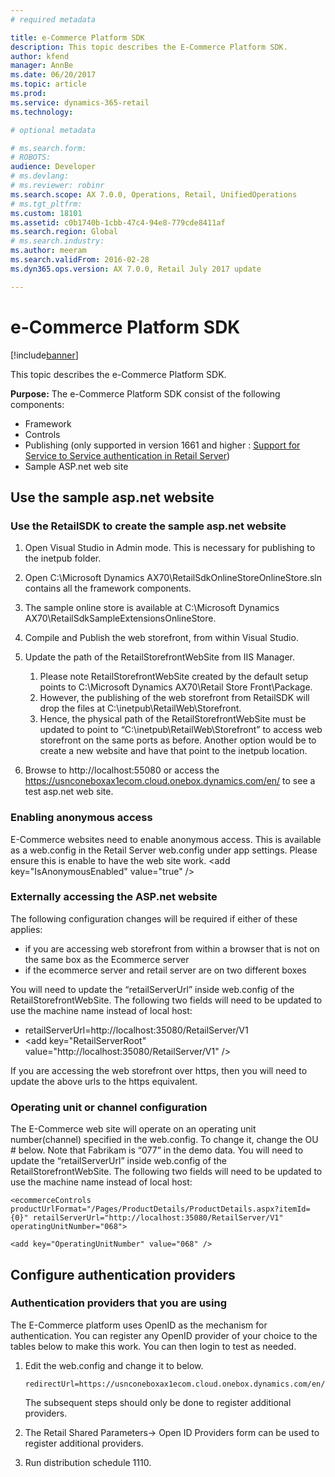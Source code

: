 ```yaml
---
# required metadata

title: e-Commerce Platform SDK
description: This topic describes the E-Commerce Platform SDK.
author: kfend
manager: AnnBe
ms.date: 06/20/2017
ms.topic: article
ms.prod: 
ms.service: dynamics-365-retail
ms.technology: 

# optional metadata

# ms.search.form: 
# ROBOTS: 
audience: Developer
# ms.devlang: 
# ms.reviewer: robinr
ms.search.scope: AX 7.0.0, Operations, Retail, UnifiedOperations
# ms.tgt_pltfrm: 
ms.custom: 18101
ms.assetid: c0b1740b-1cbb-47c4-94e8-779cde8411af
ms.search.region: Global
# ms.search.industry: 
ms.author: meeram
ms.search.validFrom: 2016-02-28
ms.dyn365.ops.version: AX 7.0.0, Retail July 2017 update

---
```


# e-Commerce Platform SDK

[!include[banner](../includes/banner.md)]


This topic describes the e-Commerce Platform SDK.

**Purpose:** The e-Commerce Platform SDK consist of the following components:

-   Framework
-   Controls
-   Publishing (only supported in version 1661 and higher : [Support for Service to Service authentication in Retail Server](https://community.dynamics.com/ax/b/axforretail/archive/2016/09/24/support-for-service-to-service-authentication-in-retail-server))
-   Sample ASP.net web site

## Use the sample asp.net website
### Use the RetailSDK to create the sample asp.net website

1.  Open Visual Studio in Admin mode. This is necessary for publishing to the inetpub folder.
2.  Open C:\\Microsoft Dynamics AX70\\RetailSdkOnlineStoreOnlineStore.sln contains all the framework components.
3.  The sample online store is available at C:\\Microsoft Dynamics AX70\\RetailSdkSampleExtensionsOnlineStore.
4.  Compile and Publish the web storefront, from within Visual Studio.
5.  Update the path of the RetailStorefrontWebSite from IIS Manager.
    1.  Please note RetailStorefrontWebSite created by the default setup points to C:\\Microsoft Dynamics AX70\\Retail Store Front\\Package.
    2.  However, the publishing of the web storefront from RetailSDK will drop the files at C:\\inetpub\\RetailWeb\\Storefront.
    3.  Hence, the physical path of the RetailStorefrontWebSite must be updated to point to “C:\\inetpub\\RetailWeb\\Storefront” to access web storefront on the same ports as before. Another option would be to create a new website and have that point to the inetpub location.

6.  Browse to http://localhost:55080 or access the https://usnconeboxax1ecom.cloud.onebox.dynamics.com/en/ to see a test asp.net web site.

### Enabling anonymous access

E-Commerce websites need to enable anonymous access. This is available as a web.config in the Retail Server web.config under app settings. Please ensure this is enable to have the web site work. &lt;add key="IsAnonymousEnabled" value="true" /&gt;

### Externally accessing the ASP.net website

The following configuration changes will be required if either of these applies:

-   if you are accessing web storefront from within a browser that is not on the same box as the Ecommerce server
-   if the ecommerce server and retail server are on two different boxes

You will need to update the “retailServerUrl” inside web.config of the RetailStorefrontWebSite. The following two fields will need to be updated to use the machine name instead of local host:

-   retailServerUrl=http://localhost:35080/RetailServer/V1
-   &lt;add key="RetailServerRoot" value="http://localhost:35080/RetailServer/V1" /&gt;

If you are accessing the web storefront over https, then you will need to update the above urls to the https equivalent.

### Operating unit or channel configuration

The E-Commerce web site will operate on an operating unit number(channel) specified in the web.config. To change it, change the OU \# below. Note that Fabrikam is “077” in the demo data. You will need to update the “retailServerUrl” inside web.config of the RetailStorefrontWebSite. The following two fields will need to be updated to use the machine name instead of local host:

    <ecommerceControls productUrlFormat="/Pages/ProductDetails/ProductDetails.aspx?itemId={0}" retailServerUrl="http://localhost:35080/RetailServer/V1" operatingUnitNumber="068">

    <add key="OperatingUnitNumber" value="068" />

## Configure authentication providers
### Authentication providers that you are using

The E-Commerce platform uses OpenID as the mechanism for authentication. You can register any OpenID provider of your choice to the tables below to make this work. You can then login to test as needed.

1.  Edit the web.config and change it to below.

        redirectUrl=https://usnconeboxax1ecom.cloud.onebox.dynamics.com/en/Pages/OauthV2Redirect/OauthV2Redirect.aspx

    The subsequent steps should only be done to register additional providers.

2.  The Retail Shared Parameters-&gt; Open ID Providers form can be used to register additional providers.
3.  Run distribution schedule 1110.

